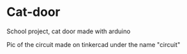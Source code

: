 # Cat-door
School project, cat door made with arduino

Pic of the circuit made on tinkercad under the name "circuit"

